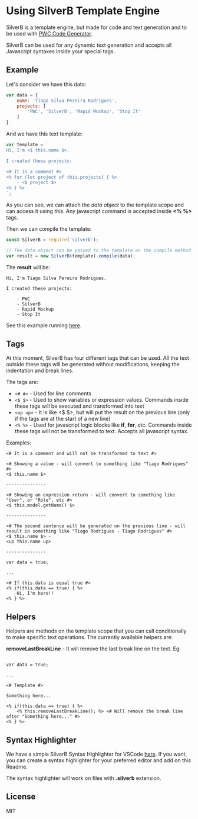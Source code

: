 # Using SilverB Template Engine

SilverB is a template engine, but made for code and text generation and to be used with [PWC Code Generator](https://github.com/pwc-code-generator/pwc).

SilverB can be used for any dynamic text generation and accepts all Javascript syntaxes inside your special tags.

## Example

Let's consider we have this data:

```Javascript
var data = {
    name: 'Tiago Silva Pereira Rodrigues',
    projects: [
        'PWC', 'SilverB', 'Rapid Mockup', 'Stop It'
    ]
}
```

And we have this text template:

```Javascript
var template = `
Hi, I'm <$ this.name $>.

I created these projects:

<# It is a comment #>
<% for (let project of this.projects) { %>
    - <$ project $>
<% } %>
`;
```

As you can see, we can attach the *data object* to the template scope and can access it using *this*. Any javascript command is accepted inside **<% %>** tags.

Then we can compile the template:

```Javascript
const SilverB = require('silverb');

// The data object can be passed to the template on the compile method
var result = new SilverB(template).compile(data); 

```

The **result** will be:

```
Hi, I'm Tiago Silva Pereira Rodrigues.

I created these projects:

    - PWC
    - SilverB
    - Rapid Mockup
    - Stop It
```

See this example running [here](https://runkit.com/embed/rg5rwen7nmdt).

## Tags

At this moment, SilverB has four different tags that can be used. All the text outside these tags will be generated without modifications, keeping the indentation and break lines.

The tags are:

- ```<# #>``` - Used for line comments
- ```<$ $>``` - Used to show variables or expression values. Commands inside these tags will be executed and transformed into text
- ```<up up>``` - It is like <$ $>, but will put the result on the previous line (only if the tags are at the start of a new line)
- ```<% %>``` - Used for javascript logic blocks like **if**, **for**, etc. Commands inside these tags will not be transformed to text. Accepts all javascript syntax.

Examples:

```
<# It is a comment and will not be transformed to text #>

<# Showing a value - will convert to something like "Tiago Rodrigues" #>
<$ this.name $>

---------------

<# Showing an expression return - will convert to something like "User", or "Role", etc #>
<$ this.model.getName() $>

---------------

<# The second sentence will be generated on the previous line - will result in something like "Tiago Rodrigues - Tiago Rodrigues" #>
<$ this.name $> -
<up this.name up>

---------------

var data = true;

...

<# If this.data is equal true #>
<% if(this.data == true) { %>
    Hi, I'm here!!
<% } %>

```

## Helpers

Helpers are methods on the template scope that you can call conditionally to make specific text operations. The currently available helpers are:

**removeLastBreakLine** - It will remove the last break line on the text. Eg:

```

var data = true;

...

<# Template #>

Something here...

<% if(this.data == true) { %>
    <% this.removeLastBreakLine(); %> <# Will remove the break line after "Something here..." #>
<% } %>
```

## Syntax Highlighter

We have a simple SilverB Syntax Highlighter for VSCode [here](https://github.com/TiagoSilvaPereira/silverb_syntax_vscode). If you want, you can create a syntax highlighter for your preferred editor and add on this Readme.

The syntax highlighter will work on files with **.silverb** extension.

## License
MIT